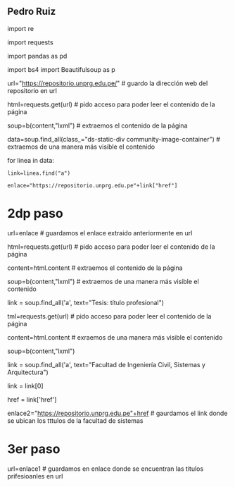 ## Pedro Ruiz
import re 

import requests 

import pandas as pd 

import bs4 import Beautifulsoup as p

url="https://repositorio.unprg.edu.pe/"              # guardo la dirección web del repositorio en url 

html=requests.get(url)                              # pido acceso para poder leer el contenido de la página 

soup=b(content,"lxml")                              # extraemos el contenido de la página 

data=soup.find_all(class_="ds-static-div community-image-container")      # extraemos de una manera más visible el contenido 

for linea in data:

    link=linea.find("a")
    
    enlace="https://repositorio.unprg.edu.pe"+link["href"]
    
# 2dp paso

url=enlace                     # guardamos el enlace extraido anteriormente en url   
 
html=requests.get(url)                              # pido acceso para poder leer el contenido de la página 

content=html.content                                # extraemos el contenido de la página 

soup=b(content,"lxml")                              # extraemos de una manera más visible el contenido 

link = soup.find_all('a', text="Tesis: título profesional")  

tml=requests.get(url)                              # pido acceso para poder leer el contenido de la página 

content=html.content                               # exraemos de una manera más visible el contenido

soup=b(content,"lxml")

link = soup.find_all('a', text="Facultad de Ingeniería Civil, Sistemas y Arquitectura")       

link = link[0]

href = link['href']

enlace2="https://repositorio.unprg.edu.pe"+href                      # gaurdamos el link donde se ubican los tttulos de la facultad de sistemas 


# 3er paso 

url=enlace1                                         # guardamos en enlace donde se encuentran las titulos prifesioanles en url 










